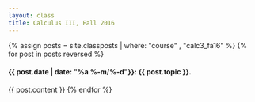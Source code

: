 ```yaml
---
layout: class
title: Calculus III, Fall 2016
---
```


{% assign posts = site.classposts | where: "course" , "calc3_fa16" %}
{% for post in posts reversed %}
#### <a name="{{post.title}}"></a>{{ post.date | date: "%a %-m/%-d"}}: {{ post.topic }}.
{{ post.content }}
{% endfor %}
